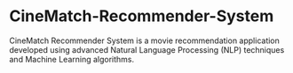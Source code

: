 # CineMatch-Recommender-System
CineMatch Recommender System is a movie recommendation application developed using advanced Natural Language Processing (NLP) techniques and Machine Learning algorithms. 
